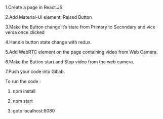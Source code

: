1.Create a page in React.JS 
 
 2.Add Material-UI element: Raised Button
 
 3.Make the Button change it’s state from Primary to Secondary and vice versa once clicked
 
 4.Handle button state change with redux.
 
 5.Add WebRTC element on the page containing video from Web Camera.
 
 6.Make the Button start and Stop video from the web camera.
 
 7.Push your code into Gitlab.


To run the code :

1. npm install

2. npm start

3. goto localhost:8080
